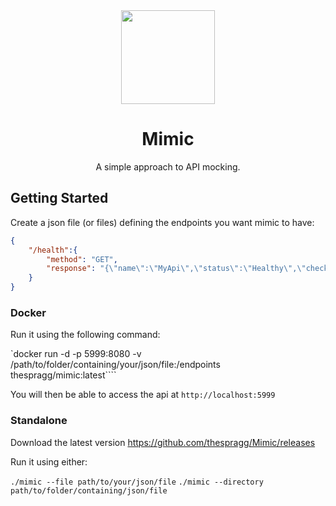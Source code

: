<div align="center">
<img width="150" src="https://github.com/thespragg/Mimic/assets/11881500/0710a707-d946-4922-9877-a48104f9e989"/>
 <h1>Mimic</h1> 
<div align="center"><font size="">A simple approach to API mocking.</font></div>
</div>

## Getting Started

Create a json file (or files) defining the endpoints you want mimic to have:

```json
{
    "/health":{
        "method": "GET",
        "response": "{\"name\":\"MyApi\",\"status\":\"Healthy\",\"checks\":{\"Database\":\"Healthy\"}}"
    }
}
```

### Docker

Run it using the following command:

`docker run -d -p 5999:8080 -v /path/to/folder/containing/your/json/file:/endpoints thespragg/mimic:latest````

You will then be able to access the api at `http://localhost:5999`

### Standalone 

Download the latest version https://github.com/thespragg/Mimic/releases

Run it using either:

`./mimic --file path/to/your/json/file` 
`./mimic --directory path/to/folder/containing/json/file` 
